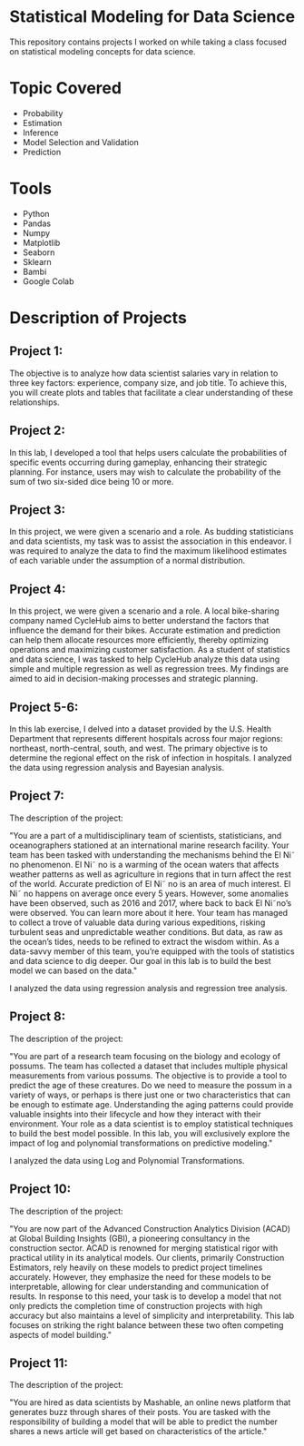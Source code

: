 # Statistical Modeling for Data Science
This repository contains projects I worked on while taking a class focused on statistical modeling concepts for data science.

# Topic Covered
- Probability
- Estimation
- Inference
- Model Selection and Validation
- Prediction

# Tools
- Python
- Pandas
- Numpy
- Matplotlib
- Seaborn
- Sklearn
- Bambi
- Google Colab

# Description of Projects 
  ## Project 1:
  The objective is to analyze how data scientist salaries vary in relation to three key factors: experience, company size, and job title. To achieve this, you will create plots and tables that facilitate a clear understanding of these relationships.
  ## Project 2:
  In this lab, I developed a tool that helps users calculate the probabilities of specific events occurring during gameplay, enhancing their strategic planning. For instance, users may wish to calculate the probability of the sum of two six-sided dice being 10 or more.
  ## Project 3:
  In this project, we were given a scenario and a role. As budding statisticians and data scientists, my task was to assist the association in this endeavor. I was required to analyze the data to find the maximum likelihood estimates of each variable under the assumption of a normal distribution.
  ## Project 4:
  In this project, we were given a scenario and a role. A local bike-sharing company named CycleHub aims to better understand the factors that influence the demand for their bikes. Accurate estimation and prediction can help them allocate resources more efficiently, thereby optimizing operations and maximizing customer satisfaction. As a student of statistics and data science, I was tasked to help CycleHub analyze this data using simple and multiple regression as well as regression trees. My findings are aimed to aid in decision-making processes and strategic planning.
  ## Project 5-6:
  In this lab exercise, I delved into a dataset provided by the U.S. Health Department that represents different hospitals across four major regions: northeast, north-central, south, and west. The primary objective is to determine the regional effect on the risk of infection in hospitals.
  I analyzed the data using regression analysis and Bayesian analysis.
  ## Project 7:
  The description of the project: 

  "You are a part of a multidisciplinary team of scientists, statisticians, and oceanographers stationed at an international marine research facility. Your team has been tasked with understanding the mechanisms behind the El Ni˜ no phenomenon. El Ni˜ no is a warming of the ocean waters that affects weather patterns as well as agriculture in regions that in turn affect the rest of the world. Accurate prediction of El Ni˜ no is an area of much interest. El Ni˜ no happens on average once every 5 years. However, some anomalies have been observed, such as 2016 and 2017, where back to back El Ni˜no’s were observed. You can learn more about it here. Your team has managed to collect a trove of valuable data during various expeditions, risking turbulent seas and unpredictable weather conditions. But data, as raw as the ocean’s tides, needs to be refined to extract the wisdom within. As a data-savvy member of this team, you’re equipped with the tools of statistics and data science to dig deeper. Our goal in this lab is to build the best model we can based on the data."

  I analyzed the data using regression analysis and regression tree analysis.
  ## Project 8:
  The description of the project:

  "You are part of a research team focusing on the biology and ecology of possums. The team has collected a dataset that includes multiple physical measurements from various possums. The objective is to provide a tool to predict the age of these creatures. Do we need to measure the possum in a variety of ways, or perhaps is there just one or two characteristics that can be enough to estimate age. Understanding the aging patterns could provide valuable insights into their lifecycle and how they interact with their environment. Your role as a data scientist is to employ statistical techniques to build the best model possible. In this lab, you will exclusively explore the impact of log and polynomial transformations on predictive modeling."

  I analyzed the data using Log and Polynomial Transformations.
  ## Project 10:
  The description of the project:

  "You are now part of the Advanced Construction Analytics Division (ACAD) at Global Building Insights (GBI), a pioneering consultancy in the construction sector. ACAD is renowned for merging statistical rigor with practical utility in its analytical models. Our clients, primarily Construction Estimators, rely heavily on these models to predict project timelines accurately. However, they emphasize the need for these models to be interpretable, allowing for clear understanding and communication of results. In response to this need, your task is to develop a model that not only predicts the completion time of construction projects with high accuracy but also maintains a level of simplicity and interpretability. This lab focuses on striking the right balance between these two often competing aspects of model building."
  ## Project 11:
  The description of the project:

  "You are hired as data scientists by Mashable, an online news platform that generates buzz through shares of their posts. You are tasked with the responsibility of building a model that will be able to predict the number shares a news article will get based on characteristics of the article."
  
